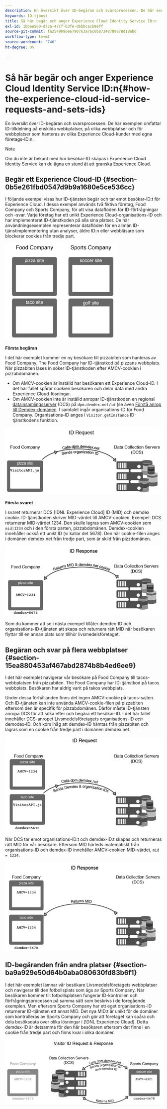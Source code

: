 ```yaml
---
description: En översikt över ID-begäran och svarsprocessen. De här exemplen omfattar ID-tilldelning på enskilda webbplatser, på olika webbplatser och för webbplatser som hanteras av olika Experience Cloud-kunder med egna företags-ID:n.
keywords: ID-tjänst
title: Så här begär och anger Experience Cloud Identity Service ID:n
exl-id: 1bbee560-d72a-47cf-b3fe-d6bbcacb9eff
source-git-commit: fa2549090e6790763a7ac6b87348789678d18ab6
workflow-type: tm+mt
source-wordcount: '746'
ht-degree: 0%

---
```


# Så här begär och anger Experience Cloud Identity Service ID:n{#how-the-experience-cloud-id-service-requests-and-sets-ids}

En översikt över ID-begäran och svarsprocessen. De här exemplen omfattar ID-tilldelning på enskilda webbplatser, på olika webbplatser och för webbplatser som hanteras av olika Experience Cloud-kunder med egna företags-ID:n.

>[!NOTE]
>
>Om du inte är bekant med hur besökar-ID skapas i Experience Cloud Identity Service kan du ägna en stund åt att granska [Experience Cloud](../introduction/cookies.md).

## Begär ett Experience Cloud-ID {#section-0b5e261fbd0547d9b9a1680e5ce536cc}

I följande exempel visas hur ID-tjänsten begär och tar emot besökar-ID:t för Experience Cloud. I dessa exempel används två fiktiva företag, Food Company och Sports Company, för att visa dataflöden för ID-förfrågningar och -svar. Varje företag har ett unikt Experience Cloud-organisations-ID och har implementerat ID-tjänstkoden på alla sina platser. De här användningsexemplen representerar dataflöden för en allmän ID-tjänstimplementering utan analyser, äldre ID:n eller webbläsare som blockerar cookies från tredje part.

![](assets/sample_sites.png)

**Första begäran**

I det här exemplet kommer en ny besökare till pizzabiten som hanteras av Food Company. The Food Company har ID-tjänstkod på pizzans webbplats. När pizzabiten läses in söker ID-tjänstkoden efter AMCV-cookien i pizzabdomänen.

* Om AMCV-cookien är inställd har besökaren ett Experience Cloud-ID. I det här fallet spårar cookien besökaren och delar data med andra Experience Cloud-lösningar.
* Om AMCV-cookien inte är inställd anropar ID-tjänstkoden en regional [datainsamlingsserver](https://experienceleague.adobe.com/docs/analytics/technotes/rdc/regional-data-collection.html?lang=en) (DCS) på `dpm.demdex.net/id` (se även [Förstå anrop till Demdex-domänen](https://experienceleague.adobe.com/docs/audience-manager/user-guide/reference/demdex-calls.html?lang=en). I samtalet ingår organisations-ID för Food Company. Organisations-ID anges i `Visitor.getInstance` ID-tjänstkodens funktion.

![](assets/request1.png)

**Första svaret**

I svaret returnerar DCS [!DNL Experience Cloud] ID (MID) och demdex cookie. ID-tjänstkoden skriver MID-värdet till AMCV-cookien. Exempel: DCS returnerar MID-värdet 1234. Den skulle lagras som AMCV-cookien som `mid|1234` och i den första parten, pizzabdomänen. Demdex-cookien innehåller också ett unikt ID (vi kallar det 5678). Den här cookie-filen anges i domänen demdex.net från tredje part, som är skild från pizzdomänen.

![](assets/response1.png)

Som du kommer att se i nästa exempel tillåter demdex-ID och organisations-ID-tjänsten att skapa och returnera rätt MID när besökaren flyttar till en annan plats som tillhör livsmedelsföretaget.

## Begäran och svar på flera webbplatser {#section-15ea880453af467abd2874b8b4ed6ee9}

I det här exemplet navigerar vår besökare på Food Company till tacos-webbplatsen från pizzabiten. The Food Company har ID-tjänstkod på tacos webbplats. Besökaren har aldrig varit på takos webbplats.

Under dessa förhållanden finns det ingen AMCV-cookie på tacos-sajten. Och ID-tjänsten kan inte använda AMCV-cookie-filen på pizzabiten eftersom den är specifik för pizzabdomänen. Därför måste ID-tjänsten anropa DCS för att söka efter och begära ett besökar-ID. I det här fallet innehåller DCS-anropet Livsmedelsföretagets organisations-ID *och* demodex-ID. Och kom ihåg att demdex-ID hämtas från pizzabiten och lagras som en cookie från tredje part i domänen demdex.net.

![](assets/request2.png)

När DCS tar emot organisations-ID:t och demdex-ID:t skapas och returneras rätt MID för vår besökare. Eftersom MID härleds matematiskt från organisations-ID och demdex-ID innehåller AMCV-cookien MID-värdet, `mid = 1234`.

![](assets/response2.png)

## ID-begäranden från andra platser {#section-ba9a929e50d64b0aba080630fd83b6f1}

I det här exemplet lämnar vår besökare Livsmedelsföretagets webbplatser och navigerar till den fotbollsplats som ägs av Sports Company. När besökaren kommer till fotbollsplatsen fungerar ID-kontrollen och förfrågningsprocessen på samma sätt som beskrivs i de föregående exemplen. Men eftersom Sports Company har ett eget organisations-ID returnerar ID-tjänsten ett annat MID. Det nya MID:t är unikt för de domäner som kontrolleras av Sports Company och gör att företaget kan spåra och dela besöksdata över olika lösningar i [!DNL Experience Cloud]. Detta demdex-ID är detsamma för den här besökaren eftersom det finns i en cookie från tredje part och finns kvar i olika domäner.

![](assets/req_resp.png)
